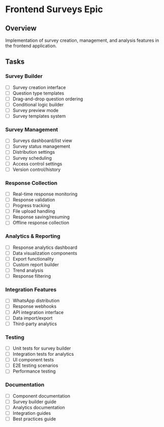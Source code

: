 # Frontend Surveys Epic

## Overview
Implementation of survey creation, management, and analysis features in the frontend application.

## Tasks

### Survey Builder
- [ ] Survey creation interface
- [ ] Question type templates
- [ ] Drag-and-drop question ordering
- [ ] Conditional logic builder
- [ ] Survey preview mode
- [ ] Survey templates system

### Survey Management
- [ ] Surveys dashboard/list view
- [ ] Survey status management
- [ ] Distribution settings
- [ ] Survey scheduling
- [ ] Access control settings
- [ ] Version control/history

### Response Collection
- [ ] Real-time response monitoring
- [ ] Response validation
- [ ] Progress tracking
- [ ] File upload handling
- [ ] Response saving/resuming
- [ ] Offline response collection

### Analytics & Reporting
- [ ] Response analytics dashboard
- [ ] Data visualization components
- [ ] Export functionality
- [ ] Custom report builder
- [ ] Trend analysis
- [ ] Response filtering

### Integration Features
- [ ] WhatsApp distribution
- [ ] Response webhooks
- [ ] API integration interface
- [ ] Data import/export
- [ ] Third-party analytics

### Testing
- [ ] Unit tests for survey builder
- [ ] Integration tests for analytics
- [ ] UI component tests
- [ ] E2E testing scenarios
- [ ] Performance testing

### Documentation
- [ ] Component documentation
- [ ] Survey builder guide
- [ ] Analytics documentation
- [ ] Integration guides
- [ ] Best practices guide 